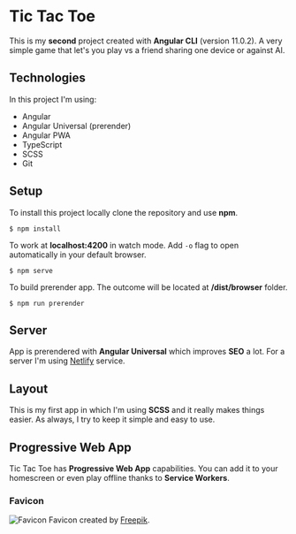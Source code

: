 # Tic Tac Toe

This is my **second** project created with **Angular CLI** (version 11.0.2). A very simple game that let's you play vs a friend sharing one device or against AI.

## Technologies

In this project I'm using:
- Angular
- Angular Universal (prerender)
- Angular PWA
- TypeScript
- SCSS
- Git

## Setup

To install this project locally clone the repository and use **npm**.

`$ npm install`

To work at **localhost:4200** in watch mode. Add `-o` flag to open automatically in your default browser.

`$ npm serve` 

To build prerender app. The outcome will be located at **/dist/browser** folder.

`$ npm run prerender`

## Server

App is prerendered with **Angular Universal** which improves **SEO** a lot. For a server I'm using [Netlify](https://www.netlify.com/) service.

## Layout

This is my first app in which I'm using **SCSS** and it really makes things easier. As always, I try to keep it simple and easy to use.

## Progressive Web App

Tic Tac Toe has **Progressive Web App** capabilities. You can add it to your homescreen or even play offline thanks to **Service Workers**.

### Favicon

![Favicon](https://github.com/rawdanowiczdev/tic-tac-toe/blob/main/src/assets/favicon.png) Favicon created by [Freepik](https://www.freepik.com/).
